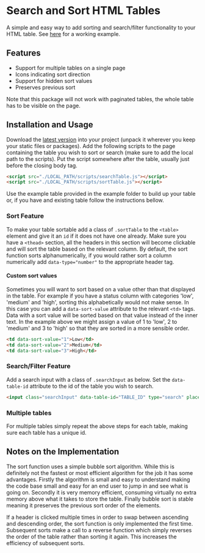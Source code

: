# Search and Sort HTML Tables

A simple and easy way to add sorting and search/filter functionality to your
HTML table. See
[here](https://rory-sullivan.github.io/Search-and-Sort-HTML-Tables/) for a
working example.

## Features

* Support for multiple tables on a single page
* Icons indicating sort direction
* Support for hidden sort values
* Preserves previous sort

Note that this package will not work with paginated tables, the whole table has
to be visible on the page.

## Installation and Usage

Download the [latest version](https://github.com/Rory-Sullivan/Search-and-Sort-HTML-Tables/releases)
into your project (unpack it wherever you keep your static files or packages).
Add the following scripts to the page containing the table you wish to sort or
search (make sure to add the local path to the scripts). Put the script
somewhere after the table, usually just before the closing body tag.

```html
<script src="./LOCAL_PATH/scripts/searchTable.js"></script>
<script src="./LOCAL_PATH/scripts/sortTable.js"></script>
```

Use the example table provided in the example folder to build up your table or,
if you have and existing table follow the instructions bellow.

### Sort Feature

To make your table sortable add a class of `.sortTable` to the `<table>` element
and give it an `id` if it does not have one already. Make sure you have a
`<thead>` section, all the headers in this section will become clickable and
will sort the table based on the relevant column. By default, the sort function
sorts alphanumerically, if you would rather sort a column numerically add
`data-type="number"` to the appropriate header tag.

#### Custom sort values

Sometimes you will want to sort based on a value other than that displayed in
the table. For example if you have a status column with categories 'low',
'medium' and 'high', sorting this alphabetically would not make sense. In
this case you can add a `data-sort-value` attribute to the relevant `<td>`
tags. Data with a sort value will be sorted based on that value instead of
the inner text. In the example above we might assign a value of 1 to 'low', 2 to
'medium' and 3 to 'high' so that they are sorted in a more sensible order.

```html
<td data-sort-value="1">Low</td>
<td data-sort-value="2">Medium</td>
<td data-sort-value="3">High</td>
```

### Search/Filter Feature

Add a search input with a class of `.searchInput` as below. Set the
`data-table-id` attribute to the id of the table you wish to search.

```html
<input class="searchInput" data-table-id="TABLE_ID" type="search" placeholder="Search" aria-label="Search" aria-target="TABLE_ID">
```

### Multiple tables

For multiple tables simply repeat the above steps for each table, making sure
each table has a unique id.

## Notes on the Implementation

The sort function uses a simple bubble sort algorithm. While this is definitely
not the fastest or most efficient algorithm for the job it has some advantages.
Firstly the algorithm is small and easy to understand making the code base small
and easy for an end user to jump in and see what is going on. Secondly it is
very memory efficient, consuming virtually no extra memory above what it takes
to store the table. Finally bubble sort is stable meaning it preserves the
previous sort order of the elements.

If a header is clicked multiple times in order to swap between ascending and
descending order, the sort function is only implemented the first time.
Subsequent sorts make a call to a reverse function which simply reverses the
order of the table rather than sorting it again. This increases the efficiency
of subsequent sorts.
